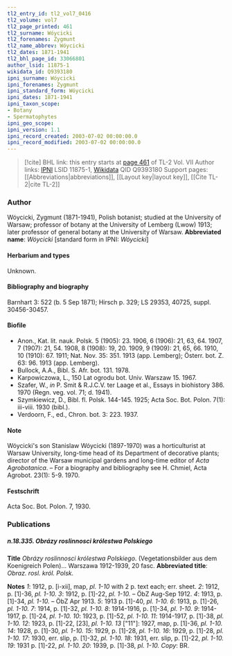 ```yaml
---
tl2_entry_id: tl2_vol7_0416
tl2_volume: vol7
tl2_page_printed: 461
tl2_surname: Wóycicki
tl2_forenames: Zygmunt
tl2_name_abbrev: Wóycicki
tl2_dates: 1871-1941
tl2_bhl_page_id: 33066801
author_lsid: 11875-1
wikidata_id: Q9393180
ipni_surname: Wóycicki
ipni_forenames: Zygmunt
ipni_standard_form: Wóycicki
ipni_dates: 1871-1941
ipni_taxon_scope: 
- Botany
- Spermatophytes
ipni_geo_scope: 
ipni_version: 1.1
ipni_record_created: 2003-07-02 00:00:00.0
ipni_record_modified: 2003-07-02 00:00:00.0
---
```


> [!cite] BHL link: this entry starts at [page 461](https://www.biodiversitylibrary.org/page/33066801) of TL-2 Vol. VII
> Author links: [IPNI](https://www.ipni.org/a/11875-1) LSID 11875-1, [Wikidata](https://www.wikidata.org/wiki/Q9393180) QID Q9393180
> Support pages: [[Abbreviations|abbreviations]], [[Layout key|layout key]], [[Cite TL-2|cite TL-2]]

### Author

Wóycicki, Zygmunt (1871-1941), Polish botanist; studied at the University of Warsaw; professor of botany at the University of Lemberg (Lwow) 1913; later professor of general botany at the University of Warsaw. 
**Abbreviated name**: *Wóycicki* \[standard form in IPNI: *Wóycicki*\]

#### Herbarium and types

Unknown.

#### Bibliography and biography

Barnhart 3: 522 (b. 5 Sep 1871); Hirsch p. 329; LS 29353, 40725, suppl. 30456-30457.

#### Biofile

- Anon., Kat. lit. nauk. Polsk. 5 (1905): 23. 1906, 6 (1906): 21, 63, 64. 1907, 7 (1907): 21, 54. 1908, 8 (1908): 19, 20. 1909, 9 (1909): 21, 65, 66. 1910, 10 (1910): 67. 1911; Nat. Nov. 35: 351. 1913 (app. Lemberg); Österr. bot. Z. 63: 96. 1913 (app. Lemberg).
- Bullock, A.A., Bibl. S. Afr. bot. 131. 1978.
- Karpowiczowa, L., 150 Lat ogrodu bot. Univ. Warszaw 15. 1967.
- Szafer, W., *in* P. Smit & R.J.C.V. ter Laage et al., Essays in biohistory 386. 1970 (Regn. veg. vol. 71; d. 1941).
- Szymkiewicz, D., Bibl. fl. Polsk. 144-145. 1925; Acta Soc. Bot. Polon. 7(1): iii-viii. 1930 (bibl.).
- Verdoorn, F., ed., Chron. bot. 3: 223. 1937.

#### Note

Wóycicki's son Stanislaw Wóycicki (1897-1970) was a horticulturist at Warsaw University, long-time head of its Department of decorative plants; director of the Warsaw municipal gardens and long-time editor of *Acta Agrobotanica*. – For a biography and bibliography see H. Chmiel, Acta Agrobot. 23(1): 5-9. 1970.

#### Festschrift

Acta Soc. Bot. Polon. 7, 1930.

### Publications

##### n.18.335. Obrázy roslinnosci królestwa Polskiego

**Title**
*Obrázy roslinnosci królestwa Polskiego*. (Vegetationsbilder aus dem Koenigreich Polen)... Warszawa 1912-1939, 20 fasc.
**Abbreviated title**: *Obraz. rosl. król. Polsk.*

**Notes**
*1*: 1912, p. \[i-xii\], map, *pl. 1-10* with 2 p. text each; err. sheet.
*2*: 1912, p. \[1\]-36, *pl. 1-10.*
*3*: 1912, p. \[1\]-22, *pl. 1-10.* – ÖbZ Aug-Sep 1912.
*4*: 1913, p. \[1\]-34, *pl. 1-10.* – ÖbZ Apr 1913.
*5*: 1913 p. \[1\]-40, *pl. 1-10.*
*6*: 1913, p. \[1\]-26, *pl. 1-10.*
*7*: 1914, p. \[1\]-32, *pl. 1-10.*
*8*: 1914-1916, p. \[1\]-34, *pl. 1-10.*
*9*: 1914-1917, p. \[1\]-24, *pl. 1-10.*
*10*: 1923, p. \[1\]-52, *pl. 1-10.*
*11*: 1914-1917, p. \[1\]-38, *pl. 1-10.*
*12*: 1923, p. \[1\]-22, \[23\], *pl. 1-10.*
*13* \["11"\]: 1927, map, p. \[1\]-36, *pl. 1-10.*
*14*: 1928, p. \[1\]-30, *pl. 1-10.*
*15*: 1929, p. \[1\]-28, *pl. 1-10.*
*16*: 1929, p. \[1\]-28, *pl. 1-10.*
*17*: 1930, err. slip, p. \[1\]-32, *pl. 1-10.*
*18*: 1931, err. slip, p. \[1\]-22, *pl. 1-10.*
*19*: 1931 p. \[1\]-22, *pl. 1-10.*
*20*: 1939, p. \[1\]-38, *pl. 1-10.*
*Copy*: BR.

